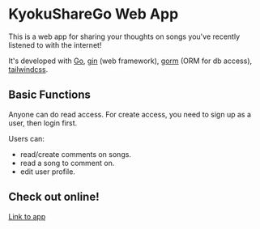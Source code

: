 # KyokuShareGo Web App

This is a web app for sharing your thoughts on songs you've recently listened to with the internet!

It's developed with [Go](https://github.com/golang/go), [gin](https://github.com/gin-gonic/gin) (web framework), [gorm](https://github.com/go-gorm/gorm) (ORM for db access), [tailwindcss](https://github.com/tailwindlabs/tailwindcss).

## Basic Functions

Anyone can do read access.
For create access, you need to sign up as a user, then login first.

Users can:
- read/create comments on songs.
- read a song to comment on.
- edit user profile.

## Check out online!

[Link to app](https://kyokusharego.herokuapp.com/)
